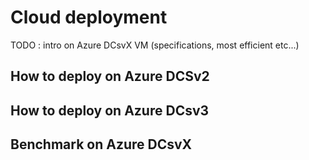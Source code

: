 # Cloud deployment

TODO : intro on Azure DCsvX VM (specifications, most efficient etc...)

## How to deploy on Azure DCSv2

## How to deploy on Azure DCsv3

## Benchmark on Azure DCsvX
